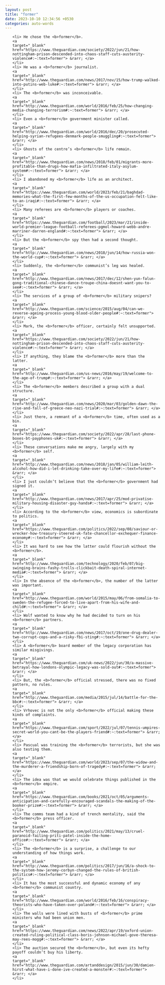 ```yaml
---
layout: post
title: "former"
date: 2023-10-10 12:34:56 +0530
categories: auto-words
---
```

<ol>

    <li> He chose the <b>former</b>.
    <a 
    target="_blank" 
    href="https://www.theguardian.com/society/2022/jun/21/how-nottingham-prison-descended-into-chaos-staff-cuts-austerity-violence#:~:text=former"> &rarr; </a>
    </li>
    <li> He was a <b>former</b> journalist.
    <a 
    target="_blank" 
    href="http://www.theguardian.com/news/2017/nov/15/how-trump-walked-into-putins-web-luke#:~:text=former"> &rarr; </a>
    </li>
    <li> The <b>former</b> was inconceivable.
    <a 
    target="_blank" 
    href="http://www.theguardian.com/world/2016/feb/25/how-changing-media-changing-terrorism#:~:text=former"> &rarr; </a>
    </li>
    <li> Even a <b>former</b> government minister called.
    <a 
    target="_blank" 
    href="http://www.theguardian.com/world/2016/dec/20/prosecuted-helping-syrian-refugees-denmark-people-smuggling#:~:text=former"> &rarr; </a>
    </li>
    <li> Ghosts of the centre’s <b>former</b> life remain.
    <a 
    target="_blank" 
    href="http://www.theguardian.com/news/2018/feb/01/migrants-more-profitable-than-drugs-how-mafia-infiltrated-italy-asylum-system#:~:text=former"> &rarr; </a>
    </li>
    <li> I abandoned my <b>former</b> life as an architect.
    <a 
    target="_blank" 
    href="https://www.theguardian.com/world/2023/feb/21/baghdad-memories-what-the-first-few-months-of-the-us-occupation-felt-like-to-an-iraqi#:~:text=former"> &rarr; </a>
    </li>
    <li> Many referees are <b>former</b> players or coaches.
    <a 
    target="_blank" 
    href="https://www.theguardian.com/football/2023/mar/21/inside-world-premier-league-football-referees-pgmol-howard-webb-andre-marriner-darren-england#:~:text=former"> &rarr; </a>
    </li>
    <li> But the <b>former</b> spy then had a second thought.
    <a 
    target="_blank" 
    href="http://www.theguardian.com/news/2018/jun/14/how-russia-won-the-world-cup#:~:text=former"> &rarr; </a>
    </li>
    <li> Suddenly, the <b>former</b> communist’s leg was healed.
    <a 
    target="_blank" 
    href="http://www.theguardian.com/news/2017/dec/12/shen-yun-falun-gong-traditional-chinese-dance-troupe-china-doesnt-want-you-to-see#:~:text=former"> &rarr; </a>
    </li>
    <li> The services of a group of <b>former</b> military snipers?
    <a 
    target="_blank" 
    href="http://www.theguardian.com/science/2015/aug/04/can-we-reverse-ageing-process-young-blood-older-people#:~:text=former"> &rarr; </a>
    </li>
    <li> Mark, the <b>former</b> officer, certainly felt unsupported.
    <a 
    target="_blank" 
    href="https://www.theguardian.com/society/2022/jun/21/how-nottingham-prison-descended-into-chaos-staff-cuts-austerity-violence#:~:text=former"> &rarr; </a>
    </li>
    <li> If anything, they blame the <b>former</b> more than the latter.
    <a 
    target="_blank" 
    href="http://www.theguardian.com/us-news/2016/may/19/welcome-to-the-age-of-trump#:~:text=former"> &rarr; </a>
    </li>
    <li> The <b>former</b> members described a group with a dual structure.
    <a 
    target="_blank" 
    href="http://www.theguardian.com/news/2020/mar/03/golden-dawn-the-rise-and-fall-of-greece-neo-nazi-trial#:~:text=former"> &rarr; </a>
    </li>
    <li> Just there, a remnant of a <b>former</b> time, often used as a bin.
    <a 
    target="_blank" 
    href="https://www.theguardian.com/society/2022/apr/28/last-phone-boxes-bt-payphones-uk#:~:text=former"> &rarr; </a>
    </li>
    <li> These conversations make me angry, largely with my <b>former</b> self.
    <a 
    target="_blank" 
    href="http://www.theguardian.com/news/2018/jan/05/william-leith-alcohol-how-did-i-let-drinking-take-over-my-life#:~:text=former"> &rarr; </a>
    </li>
    <li> I just couldn’t believe that the <b>former</b> government had signed it.
    <a 
    target="_blank" 
    href="http://www.theguardian.com/news/2017/apr/25/mod-privatise-military-housing-disaster-guy-hands#:~:text=former"> &rarr; </a>
    </li>
    <li> According to the <b>former</b> view, economics is subordinate to politics.
    <a 
    target="_blank" 
    href="https://www.theguardian.com/politics/2022/sep/08/saviour-or-wrecker-how-treasury-steered-uk-fate-chancellor-exchequer-finance-economy#:~:text=former"> &rarr; </a>
    </li>
    <li> It was hard to see how the latter could flourish without the <b>former</b>.
    <a 
    target="_blank" 
    href="http://www.theguardian.com/technology/2020/feb/07/big-swinging-brains-fashy-trolls-clickbait-death-spiral-internet-media#:~:text=former"> &rarr; </a>
    </li>
    <li> In the absence of the <b>former</b>, the number of the latter was important.
    <a 
    target="_blank" 
    href="http://www.theguardian.com/world/2015/may/06/from-somalia-to-sweden-the-refugee-forced-to-live-apart-from-his-wife-and-child#:~:text=former"> &rarr; </a>
    </li>
    <li> Wolf wanted to know why he had decided to turn on his <b>former</b> partners.
    <a 
    target="_blank" 
    href="http://www.theguardian.com/news/2017/oct/19/one-drug-dealer-two-corrupt-cops-and-a-risky-fbi-sting#:~:text=former"> &rarr; </a>
    </li>
    <li> A <b>former</b> board member of the legacy corporation has similar misgivings.
    <a 
    target="_blank" 
    href="https://www.theguardian.com/uk-news/2022/jun/30/a-massive-betrayal-how-londons-olympic-legacy-was-sold-out#:~:text=former"> &rarr; </a>
    </li>
    <li> But, the <b>former</b> official stressed, there was no fixed pattern, no rules.
    <a 
    target="_blank" 
    href="http://www.theguardian.com/media/2015/jul/14/battle-for-the-bbc#:~:text=former"> &rarr; </a>
    </li>
    <li> Vrhovec is not the only <b>former</b> official making these kinds of complaints.
    <a 
    target="_blank" 
    href="https://www.theguardian.com/sport/2022/jul/07/tennis-umpires-secret-world-you-cant-be-the-players-friend#:~:text=former"> &rarr; </a>
    </li>
    <li> Pascual was training the <b>former</b> terrorists, but she was also testing them.
    <a 
    target="_blank" 
    href="https://www.theguardian.com/world/2023/sep/07/the-widow-and-the-murderer-a-friendship-born-of-tragedy#:~:text=former"> &rarr; </a>
    </li>
    <li> The idea was that we would celebrate things published in the <b>former</b> empire.
    <a 
    target="_blank" 
    href="https://www.theguardian.com/books/2021/oct/05/arguments-anticipation-and-carefully-encouraged-scandals-the-making-of-the-booker-prize#:~:text=former"> &rarr; </a>
    </li>
    <li> The comms team had a kind of trench mentality, said the <b>former</b> press officer.
    <a 
    target="_blank" 
    href="http://www.theguardian.com/politics/2021/may/13/cruel-paranoid-failing-priti-patel-inside-the-home-office#:~:text=former"> &rarr; </a>
    </li>
    <li> The <b>former</b> is a surprise, a challenge to our understanding of how things work.
    <a 
    target="_blank" 
    href="http://www.theguardian.com/politics/2017/jun/16/a-shock-to-the-system-how-jeremy-corbyn-changed-the-rules-of-british-politics#:~:text=former"> &rarr; </a>
    </li>
    <li> It has the most successful and dynamic economy of any <b>former</b> communist country.
    <a 
    target="_blank" 
    href="http://www.theguardian.com/world/2016/feb/16/conspiracy-theorists-who-have-taken-over-poland#:~:text=former"> &rarr; </a>
    </li>
    <li> The walls were lined with busts of <b>former</b> prime ministers who had been union men.
    <a 
    target="_blank" 
    href="https://www.theguardian.com/news/2022/apr/19/oxford-union-created-ruling-political-class-boris-johnson-michael-gove-theresa-may-rees-mogg#:~:text=former"> &rarr; </a>
    </li>
    <li> The auction secured the <b>former</b>, but even its hefty payoff couldn’t buy his liberty.
    <a 
    target="_blank" 
    href="http://www.theguardian.com/artanddesign/2015/jun/30/damien-hirst-what-have-i-done-ive-created-a-monster#:~:text=former"> &rarr; </a>
    </li>